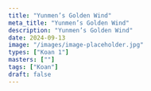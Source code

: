 ```yaml
---
title: "Yunmen’s Golden Wind"
meta_title: "Yunmen’s Golden Wind"
description: "Yunmen’s Golden Wind"
date: 2024-09-13
image: "/images/image-placeholder.jpg"
types: ["Koan 1"]
masters: [""]
tags: ["Koan"]
draft: false
---
```


